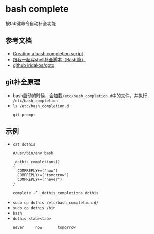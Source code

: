# bash complete

按tab键命令自动补全功能

## 参考文档

* [Creating a bash completion script](https://iridakos.com/tutorials/2018/03/01/bash-programmable-completion-tutorial.html)
* [跟我一起写shell补全脚本（Bash篇）](https://segmentfault.com/a/1190000002968878)
* [github iridakos/goto](https://github.com/iridakos/goto)

## git补全原理

* bash启动的时候，会加载`/etc/bash_completion.d`中的文件，并执行`. /etc/bash_completion`
* `ls /etc/bash_completion.d`
  ```
  git-prompt
  ```

## 示例

* `cat dothis`
  ```
  #/usr/bin/env bash
  
  _dothis_completions()
  {
    COMPREPLY+=("now")
    COMPREPLY+=("tomorrow")
    COMPREPLY+=("never")
  }
  
  complete -F _dothis_completions dothis
  ```
* `sudo cp dothis /etc/bash_completion.d/`
* `sudo cp dothis /bin`
* `bash`
* `dothis <tab><tab>`
  ```
  never     now       tomorrow
  ```